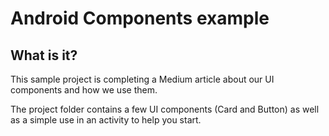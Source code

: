 # Android Components example

## What is it?

This sample project is completing a Medium article about our UI
components and how we use them.

The project folder contains a few UI components (Card and Button) as
well as a simple use in an activity to help you start.

